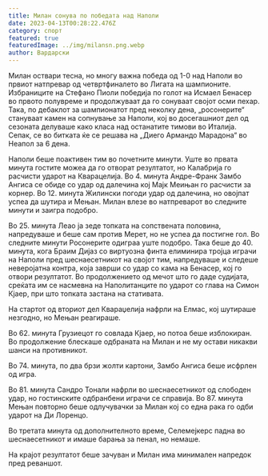 ```yaml
---
title: Милан сонува по победата над Наполи
date: 2023-04-13T00:28:22.476Z
category: спорт
featured: true
featuredImage: ../img/milansn.png.webp
author: Вардарски
---
```


Милан оствари тесна, но многу важна победа од 1-0 над Наполи во првиот натпревар од четвртфиналето во Лигата на шампионите. Избраниците на Стефано Пиоли победија по голот на Исмаел Бенасер во првото полувреме и продолжуваат да го сонуваат својот осми пехар. Така, по дебаклот за шампионатот пред неколку дена, „росонерите“ стануваат камен на сопнување за Наполи, кој во досегашниот дел од сезоната делуваше како класа над останатите тимови во Италија. Сепак, се во битката ќе се решава на „Диего Армандо Марадона“ во Неапол за 6 дена.

Наполи беше поактивен тим во почетните минути. Уште во првата минута гостите можеа да го отворат резултатот, но Калабрија го расчисти ударот на Кварацелија. Во 4. минута Андре-Франк Замбо Ангиса се обиде со удар од далечина кој Мајк Меињан го расчисти за корнер. Во 12. минута Жилински погоди удар од далечина, но овојпат успеа да шутира и Мењан. Милан влезе во натпреварот во следните минути и заигра подобро.

Во 25. минута Леао ја зеде топката на сопствената половина, напредуваше и беше сам против Мерет, но не успеа да постигне гол. Во следните минути Росонерите одиграа уште подобро. Така беше до 40. минута, кога Браим Дијаз со виртуозна финта елиминира тројца играчи на Наполи пред шеснаесетникот на својот тим, напредуваше и следеше неверојатна контра, која заврши со удар со кама на Бенасер, кој го отвори резултатот. Во продолжението од мечот што го даде судијата, среќата им се насмевна на Наполитанците по ударот со глава на Симон Кјаер, при што топката застана на стативата.

На стартот од вториот дел Квараџелија нафрли на Елмас, кој шутираше незгодно, но Мењан реагираше.

Во 62. минута Грузиецот го совлада Кјаер, но потоа беше изблокиран. Во продолжение блескаше одбраната на Милан и не му остави никакви шанси на противникот.

Во 74. минута, по два брзи жолти картони, Замбо Ангиса беше исфрлен од игра.

Во 81. минута Сандро Тонали нафрли во шеснаесетникот од слободен удар, но гостинските одбранбени играчи се справија. Во 87. минута Мењан повторно беше одлучувачки за Милан кој со една рака го одби ударот на Ди Лоренцо.

Во третата минута од дополнителното време, Селемејкерс падна во шеснаесетникот и имаше барања за пенал, но немаше.

На крајот резултатот беше зачуван и Милан има минимален напредок пред реваншот.
